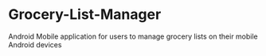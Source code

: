 # Grocery-List-Manager
Android Mobile application for users to manage grocery lists on their mobile Android devices

